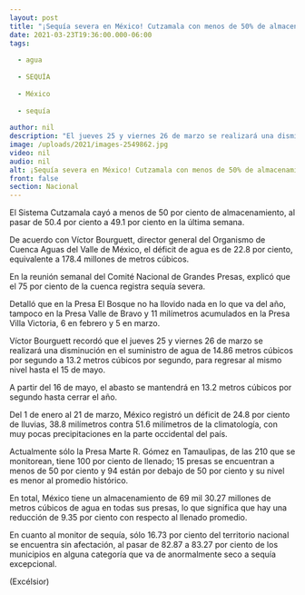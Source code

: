 ```yaml
---
layout: post
title: "¡Sequía severa en México! Cutzamala con menos de 50% de almacenamiento"
date: 2021-03-23T19:36:00.000-06:00
tags:
  
  - agua
  
  - SEQUÍA
  
  - México
  
  - sequía
  
author: nil
description: "El jueves 25 y viernes 26 de marzo se realizará una disminución en el suministro de agua, para regresar al mismo nivel hasta el 15 de mayo"
image: /uploads/2021/images-2549862.jpg
video: nil
audio: nil
alt: ¡Sequía severa en México! Cutzamala con menos de 50% de almacenamiento
front: false
section: Nacional
---
```


El Sistema Cutzamala cayó a menos de 50 por ciento de almacenamiento, al pasar de 50.4 por ciento a 49.1 por ciento en la última semana.

De acuerdo con Víctor Bourguett, director general del Organismo de Cuenca Aguas del Valle de México, el déficit de agua es de 22.8 por ciento, equivalente a 178.4 millones de metros cúbicos.

En la reunión semanal del Comité Nacional de Grandes Presas, explicó que el 75 por ciento de la cuenca registra sequía severa.

Detalló que en la Presa El Bosque no ha llovido nada en lo que va del año, tampoco en la Presa Valle de Bravo y 11 milímetros acumulados en la Presa Villa Victoria, 6 en febrero y 5 en marzo.

Víctor Bourguett recordó que el jueves 25 y viernes 26 de marzo se realizará una disminución en el suministro de agua de 14.86 metros cúbicos por segundo a 13.2 metros cúbicos por segundo, para regresar al mismo nivel hasta el 15 de mayo.

A partir del 16 de mayo, el abasto se mantendrá en 13.2 metros cúbicos por segundo hasta cerrar el año.

Del 1 de enero al 21 de marzo, México registró un déficit de 24.8 por ciento de lluvias, 38.8 milímetros contra 51.6 milímetros de la climatología, con muy pocas precipitaciones en la parte occidental del país.

Actualmente sólo la Presa Marte R. Gómez en Tamaulipas, de las 210 que se monitorean, tiene 100 por ciento de llenado; 15 presas se encuentran a menos de 50 por ciento y 94 están por debajo de 50 por ciento y su nivel es menor al promedio histórico.

En total, México tiene un almacenamiento de 69 mil 30.27 millones de metros cúbicos de agua en todas sus presas, lo que significa que hay una reducción de 9.35 por ciento con respecto al llenado promedio.

En cuanto al monitor de sequía, sólo 16.73 por ciento del territorio nacional se encuentra sin afectación, al pasar de 82.87 a 83.27 por ciento de los municipios en alguna categoría que va de anormalmente seco a sequía excepcional.

(Excélsior)
